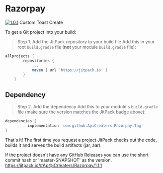 # Razorpay
[![1.0.1](https://jitpack.io/#ApiCreaters/Razorpay/1.0.1)](https://jitpack.io/#ApiCreaters/Razorpay/1.0.1)
Custom Toast Create

To get a Git project into your build:
> Step 1. Add the JitPack repository to your build file
Add this in your root `build.gradle` file (**not** your module `build.gradle` file): 
```gradle
allprojects {
		repositories {
			...
			maven { url 'https://jitpack.io' }
		}
	}
```

## Dependency
  
  
> Step 2. Add the dependency
Add this to your module's `build.gradle` file (make sure the version matches the JitPack badge above):
  ```gradle
  dependencies {
	        implementation 'com.github.ApiCreaters:Razorpay:Tag'
}
```
  
  That's it! The first time you request a project JitPack checks out the code, builds it and serves the build artifacts (jar, aar).

If the project doesn't have any GitHub Releases you can use the short commit hash or 'master-SNAPSHOT' as the version.
https://jitpack.io/#Ap@iCr!eaters/Razorpay/1.1.1
